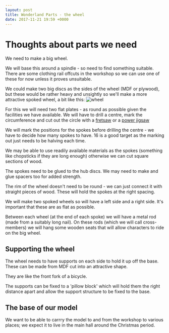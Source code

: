 ```yaml
---
layout: post
title: Wonderland Parts - the wheel
date: 2017-11-21 19:59 +0000
---
```


Thoughts about parts we need
============================

We need to make a big wheel.

We will base this around a spindle - so need to find something suitable.
There are some clothing rail offcuts in the workshop so we can use one of
these for now unless it proves unsuitable.

We could make two big discs as the sides of the wheel (MDF or plywood),
but these would be rather heavy and unsightly so we'll make a more attractive
spoked wheel,
a bit like this:
![wheel](http://www.langleymodels.co.uk/acatalog/lm-s012.JPG)


For this we will need two flat plates - as round as possible given the
facilities we have available.
We will have to drill a centre,
mark the circumference
and cut out the circle with a 
[fretsaw](https://en.wikipedia.org/wiki/Fretsaw)
or a 
[power jigsaw](https://en.wikipedia.org/wiki/Jigsaw_(power_tool))

We will mark the positions for the spokes before drilling the centre - we
have to decide how many spokes to have.
16 is a good target as the marking out just needs to be halving each time.

We may be able to use readily available materials as the spokes (something
like chopsticks if they are long enough)
otherwise we can cut square sections of wood.

The spokes need to be glued to the hub discs.
We may need to make and glue spacers too for added strength.

The rim of the wheel doesn't need to be round - we can just connect it with
straight pieces of wood.
These will hold the spokes at the right spacing.

We will make two spoked wheels so will have a left side and a right side.
It's important that these are as flat as possible.

Between each wheel (at the end of each spoke) we will have a metal rod (made
from a suitably long nail).
On these rods (which we will call cross-members) we will hang some wooden 
seats that will allow characters to ride on the big wheel.


Supporting the wheel
--------------------

The wheel needs to have supports on each side to hold it up off the base.
These can be made from MDF cut into an attractive shape.

They are like the front fork of a bicycle.

The supports can be fixed to a 'pillow block' which will hold them the right
distance apart and allow the support structure to be fixed to the base.


The base of our model
---------------------

We want to be able to carrry the model to and from the workshop to various
places; 
we expect it to live in the main hall around the Christmas period.


